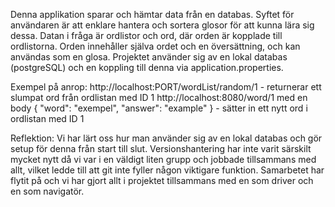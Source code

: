 Denna applikation sparar och hämtar data från en databas. Syftet för användaren är att enklare hantera och sortera glosor för att kunna lära sig dessa. 
Datan i fråga är ordlistor och ord, där orden är kopplade till ordlistorna. Orden innehåller själva ordet och en översättning, och kan användas som en glosa.
Projektet använder sig av en lokal databas (postgreSQL) och en koppling till denna via application.properties.

Exempel på anrop:
http://localhost:PORT/wordList/random/1 - returnerar ett slumpat ord från ordlistan med ID 1
http://localhost:8080/word/1 med en body 
{
	"word": "exempel",
    "answer": "example"
} - sätter in ett nytt ord i ordlistan med ID 1

Reflektion:
Vi har lärt oss hur man använder sig av en lokal databas och gör setup för denna från start till slut. Versionshantering har inte varit särskilt mycket nytt då vi var i en väldigt liten grupp och jobbade tillsammans
med allt, vilket ledde till att git inte fyller någon viktigare funktion. Samarbetet har flytit på och vi har gjort allt i projektet tillsammans med en som driver och en som navigatör.
